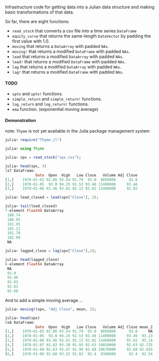 Infrastructure code for getting data into a Julian data structure and
making basic transformations of that data. 

So far, there are eight functions:

* `read_stock` that converts a csv file into a time series `DataFrame`    
* `equity_curve` that returns the same-length `DataVector` by padding the first value with 1.0.
* `moving` that returns a `DataArray` with padded `NAs`.
* `moving!` that returns a modified `DataFrame` with padded `NAs`.
* `lead` that returns a modified `DataArray` with padded `NAs`.
* `lead!` that returns a modified `DataFrame` with padded `NAs`.
* `lag` that returns a modified `DataArray` with padded `NAs`.
* `lag!` that returns a modified `DataFrame` with padded `NAs`.
 

#### TODO

* `upto` and `upto!` functions.
* `simple_return` and `simple_return!` functions.
* `log_return` and `log_return!` functions.
* `ema` function. (exponential moving average)

#### Demonstration

note: `Thyme` is not yet available in the Julia package management system

````julia
julia> require("Thyme.jl")

julia> using Thyme

julia> spx = read_stock("spx.csv");

julia> head(spx, 3)
3x7 DataFrame:
              Date  Open  High   Low Close   Volume Adj Close
[1,]    1970-01-02 92.06 93.54 91.79  93.0  8050000      93.0
[2,]    1970-01-05  93.0 94.25 92.53 93.46 11490000     93.46
[3,]    1970-01-06 93.46 93.81 92.13 92.82 11460000     92.82

julia> lead_closed = lead(spx["Close"], 1);

julia> tail(lead_closed)
7-element Float64 DataArray
 100.74
 100.95
 101.95
 102.21
 101.78
 102.09
 NA

julia> lagged_close = lag(spx["Close"],1);

julia> head(lagged_close)
6-element Float64 DataArray
 NA
 93.0
 93.46
 92.82
 92.63
 92.68
````

And to add a simple moving average ... 

````julia
julia> moving!(spx, "Adj Close", mean, 2);

julia> head(spx)
6x8 DataFrame:
              Date  Open  High   Low Close   Volume Adj Close mean_2
[1,]    1970-01-02 92.06 93.54 91.79  93.0  8050000      93.0     NA
[2,]    1970-01-05  93.0 94.25 92.53 93.46 11490000     93.46  93.23
[3,]    1970-01-06 93.46 93.81 92.13 92.82 11460000     92.82  93.14
[4,]    1970-01-07 92.82 93.38 91.93 92.63 10010000     92.63 92.725
[5,]    1970-01-08 92.63 93.47 91.99 92.68 10670000     92.68 92.655
[6,]    1970-01-09 92.68 93.25 91.82  92.4  9380000      92.4  92.54

````




